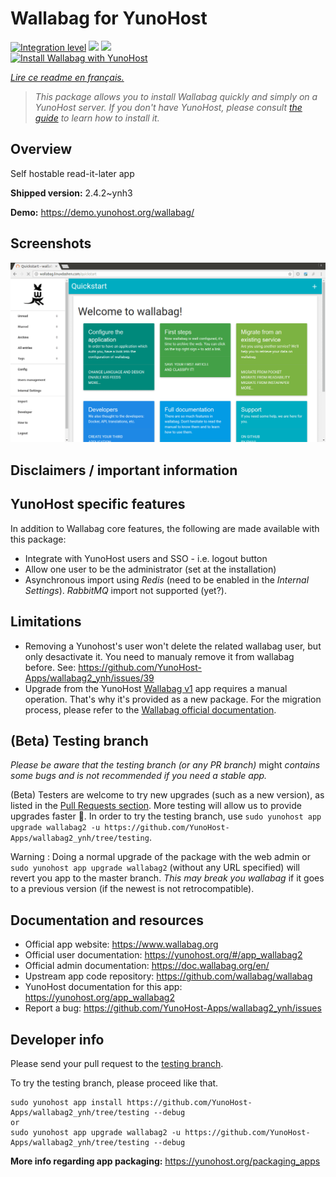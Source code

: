<!--
N.B.: This README was automatically generated by https://github.com/YunoHost/apps/tree/master/tools/README-generator
It shall NOT be edited by hand.
-->

# Wallabag for YunoHost

[![Integration level](https://dash.yunohost.org/integration/wallabag2.svg)](https://dash.yunohost.org/appci/app/wallabag2) ![](https://ci-apps.yunohost.org/ci/badges/wallabag2.status.svg) ![](https://ci-apps.yunohost.org/ci/badges/wallabag2.maintain.svg)  
[![Install Wallabag with YunoHost](https://install-app.yunohost.org/install-with-yunohost.svg)](https://install-app.yunohost.org/?app=wallabag2)

*[Lire ce readme en français.](./README_fr.md)*

> *This package allows you to install Wallabag quickly and simply on a YunoHost server.
If you don't have YunoHost, please consult [the guide](https://yunohost.org/#/install) to learn how to install it.*

## Overview

Self hostable read-it-later app

**Shipped version:** 2.4.2~ynh3

**Demo:** https://demo.yunohost.org/wallabag/

## Screenshots

![](./doc/screenshots/wallabag-quick-start-page.png)

## Disclaimers / important information

## YunoHost specific features

In addition to Wallabag core features, the following are made available with this package:

 * Integrate with YunoHost users and SSO - i.e. logout button
 * Allow one user to be the administrator (set at the installation)
 * Asynchronous import using *Redis* (need to be enabled in the *Internal Settings*). *RabbitMQ* import not supported (yet?).

## Limitations

* Removing a Yunohost's user won't delete the related wallabag user, but only desactivate it. You need to manualy remove it from wallabag before. See: https://github.com/YunoHost-Apps/wallabag2_ynh/issues/39
* Upgrade from the YunoHost [Wallabag v1](https://github.com/YunoHost-Apps/wallabag_ynh) app requires a manual operation. That's why it's provided as a new package. For the migration process, please refer to the [Wallabag official documentation](https://doc.wallabag.org/en/user/import/wallabagv1.html).

## (Beta) Testing branch
*Please be aware that the testing branch (or any PR branch)* might *contains some bugs and is not recommended if you need a stable app.*

(Beta) Testers are welcome to try new upgrades (such as a new version), as listed in the [Pull Requests section](https://github.com/YunoHost-Apps/wallabag2_ynh/pulls). More testing will allow us to provide upgrades faster 🙂. In order to try the testing branch, use `sudo yunohost app upgrade wallabag2 -u https://github.com/YunoHost-Apps/wallabag2_ynh/tree/testing`.

Warning : Doing a normal upgrade of the package with the web admin or `sudo yunohost app upgrade wallabag2` (without any URL specified) will revert you app to the master branch. *This may break you wallabag* if it goes to a previous version (if the newest is not retrocompatible).

## Documentation and resources

* Official app website: https://www.wallabag.org
* Official user documentation: https://yunohost.org/#/app_wallabag2
* Official admin documentation: https://doc.wallabag.org/en/
* Upstream app code repository: https://github.com/wallabag/wallabag
* YunoHost documentation for this app: https://yunohost.org/app_wallabag2
* Report a bug: https://github.com/YunoHost-Apps/wallabag2_ynh/issues

## Developer info

Please send your pull request to the [testing branch](https://github.com/YunoHost-Apps/wallabag2_ynh/tree/testing).

To try the testing branch, please proceed like that.
```
sudo yunohost app install https://github.com/YunoHost-Apps/wallabag2_ynh/tree/testing --debug
or
sudo yunohost app upgrade wallabag2 -u https://github.com/YunoHost-Apps/wallabag2_ynh/tree/testing --debug
```

**More info regarding app packaging:** https://yunohost.org/packaging_apps